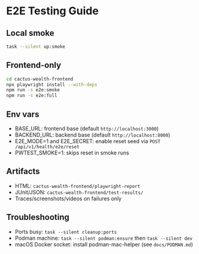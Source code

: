 # E2E Testing Guide

## Local smoke

```bash
task --silent up:smoke
```

## Frontend-only

```bash
cd cactus-wealth-frontend
npx playwright install --with-deps
npm run -s e2e:smoke
npm run -s e2e:full
```

## Env vars
- BASE_URL: frontend base (default `http://localhost:3000`)
- BACKEND_URL: backend base (default `http://localhost:8000`)
- E2E_MODE=1 and E2E_SECRET: enable reset seed via `POST /api/v1/health/e2e/reset`
- PWTEST_SMOKE=1: skips reset in smoke runs

## Artifacts
- HTML: `cactus-wealth-frontend/playwright-report`
- JUnit/JSON: `cactus-wealth-frontend/test-results/`
- Traces/screenshots/videos on failures only

## Troubleshooting
- Ports busy: `task --silent cleanup:ports`
- Podman machine: `task --silent podman:ensure` then `task --silent dev`
- macOS Docker socket: install podman-mac-helper (see `docs/PODMAN.md`)


